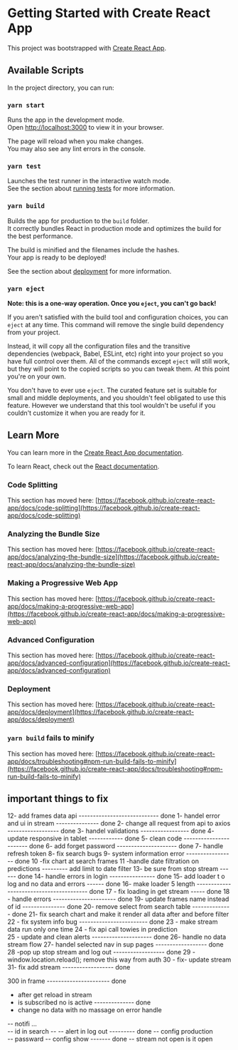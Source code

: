 # Getting Started with Create React App

This project was bootstrapped with [Create React App](https://github.com/facebook/create-react-app).

## Available Scripts

In the project directory, you can run:

### `yarn start`

Runs the app in the development mode.\
Open [http://localhost:3000](http://localhost:3000) to view it in your browser.

The page will reload when you make changes.\
You may also see any lint errors in the console.

### `yarn test`

Launches the test runner in the interactive watch mode.\
See the section about [running tests](https://facebook.github.io/create-react-app/docs/running-tests) for more information.

### `yarn build`

Builds the app for production to the `build` folder.\
It correctly bundles React in production mode and optimizes the build for the best performance.

The build is minified and the filenames include the hashes.\
Your app is ready to be deployed!

See the section about [deployment](https://facebook.github.io/create-react-app/docs/deployment) for more information.

### `yarn eject`

**Note: this is a one-way operation. Once you `eject`, you can't go back!**

If you aren't satisfied with the build tool and configuration choices, you can `eject` at any time. This command will remove the single build dependency from your project.

Instead, it will copy all the configuration files and the transitive dependencies (webpack, Babel, ESLint, etc) right into your project so you have full control over them. All of the commands except `eject` will still work, but they will point to the copied scripts so you can tweak them. At this point you're on your own.

You don't have to ever use `eject`. The curated feature set is suitable for small and middle deployments, and you shouldn't feel obligated to use this feature. However we understand that this tool wouldn't be useful if you couldn't customize it when you are ready for it.

## Learn More

You can learn more in the [Create React App documentation](https://facebook.github.io/create-react-app/docs/getting-started).

To learn React, check out the [React documentation](https://reactjs.org/).

### Code Splitting

This section has moved here: [https://facebook.github.io/create-react-app/docs/code-splitting](https://facebook.github.io/create-react-app/docs/code-splitting)

### Analyzing the Bundle Size

This section has moved here: [https://facebook.github.io/create-react-app/docs/analyzing-the-bundle-size](https://facebook.github.io/create-react-app/docs/analyzing-the-bundle-size)

### Making a Progressive Web App

This section has moved here: [https://facebook.github.io/create-react-app/docs/making-a-progressive-web-app](https://facebook.github.io/create-react-app/docs/making-a-progressive-web-app)

### Advanced Configuration

This section has moved here: [https://facebook.github.io/create-react-app/docs/advanced-configuration](https://facebook.github.io/create-react-app/docs/advanced-configuration)

### Deployment

This section has moved here: [https://facebook.github.io/create-react-app/docs/deployment](https://facebook.github.io/create-react-app/docs/deployment)

### `yarn build` fails to minify

This section has moved here: [https://facebook.github.io/create-react-app/docs/troubleshooting#npm-run-build-fails-to-minify](https://facebook.github.io/create-react-app/docs/troubleshooting#npm-run-build-fails-to-minify)



<!--   -->
## important things to fix 

12- add frames data api            ---------------------------- done
1- handel error and ui in stream          --------------- done
2- change all request from api to axios  ------------------ done
3- handel validations                    ----------------- done
4- update responsive in tablet          ------------ done 
5- clean code                         ----------------------- done 
6- add forget password                  ---------------------  done 
7- handle refresh token 
8- fix search bugs 
9- system information error              ----------------- done
10 -fix chart at search frames
11 -handle date filtration on  predictions    --------- add limit to date filter
13- be sure from stop stream               ------ done
14- handle errors in login                ---------------- done
15- add loader t  o log and no data and errors   ------ done
16- make loader 5  length  ----------------------------------------  done
17 - fix loading in get stream               -----  done
18 - handle errors                      ---------------------- done
19- update frames name instead of id          --------------- done 
20- remove select from search table           -------------- done 
21- fix search chart and make it render all data after and before filter 
22 - fix system info bug         ------------------------ done
23 - make stream data run only one time 
24 - fix api call towies  in prediction  
25 - update and clean alerts            --------------------- done 
26- handle no data stream flow
27- handel selected nav in sup pages           ------------------ done 
28 -pop up stop stream and log out           ------------------ done 
29 - window.location.reload(); remove this way from auth
30 - fix- update stream
31- fix add stream                   ------------------ done 

300 in frame       ---------------------- done
- after get reload in stream 
- is subscribed  no is active          -------------- done 
- change no data with no massage on error handle 


-- notifi ...        
-- id in search --
-- alert in log out           --------- done
-- config production  
-- passward
-- config show      ------- done 
-- stream not open is it open   